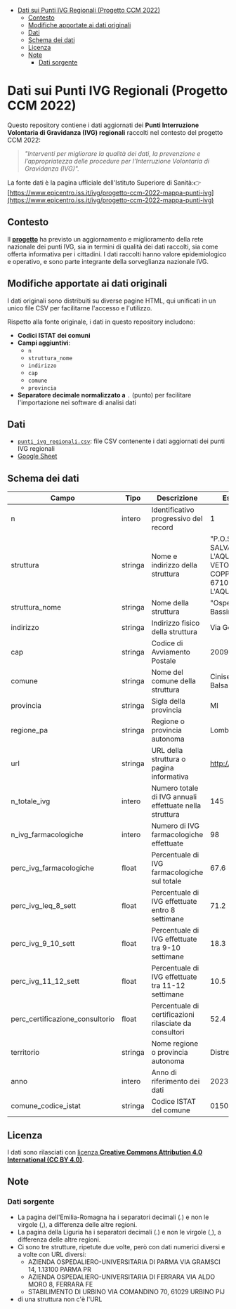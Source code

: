 - [Dati sui Punti IVG Regionali (Progetto CCM 2022)](#dati-sui-punti-ivg-regionali-progetto-ccm-2022)
  - [Contesto](#contesto)
  - [Modifiche apportate ai dati originali](#modifiche-apportate-ai-dati-originali)
  - [Dati](#dati)
  - [Schema dei dati](#schema-dei-dati)
  - [Licenza](#licenza)
  - [Note](#note)
    - [Dati sorgente](#dati-sorgente)


# Dati sui Punti IVG Regionali (Progetto CCM 2022)

Questo repository contiene i dati aggiornati dei **Punti Interruzione Volontaria di Gravidanza (IVG) regionali** raccolti nel contesto del progetto CCM 2022:

>
> *"Interventi per migliorare la qualità dei dati, la prevenzione e l’appropriatezza delle procedure per l’Interruzione Volontaria di Gravidanza (IVG)".*

La fonte dati è la pagina ufficiale dell'Istituto Superiore di Sanità:👉 [https://www.epicentro.iss.it/ivg/progetto-ccm-2022-mappa-punti-ivg](https://www.epicentro.iss.it/ivg/progetto-ccm-2022-mappa-punti-ivg)

## Contesto

Il [**progetto**](https://www.epicentro.iss.it/ivg/progetto-ccm-2022) ha previsto un aggiornamento e miglioramento della rete nazionale dei punti IVG, sia in termini di qualità dei dati raccolti, sia come offerta informativa per i cittadini. I dati raccolti hanno valore epidemiologico e operativo, e sono parte integrante della sorveglianza nazionale IVG.

## Modifiche apportate ai dati originali

I dati originali sono distribuiti su diverse pagine HTML, qui unificati in un unico file CSV per facilitarne l'accesso e l'utilizzo.

Rispetto alla fonte originale, i dati in questo repository includono:

- **Codici ISTAT dei comuni**
- **Campi aggiuntivi**:
  - `n`
  - `struttura_nome`
  - `indirizzo`
  - `cap`
  - `comune`
  - `provincia`
- **Separatore decimale normalizzato a** `.` (punto) per facilitare l'importazione nei software di analisi dati

## Dati

- [`punti_ivg_regionali.csv`](dati/punti_ivg_regionali.csv): file CSV contenente i dati aggiornati dei punti IVG regionali
- [Google Sheet](https://docs.google.com/spreadsheets/d/1Si80dFrgBhZbTyLq3LMhSOxQYuIWbyJwJjCdDJHoV4o/edit?usp=sharing)

## Schema dei dati

| Campo | Tipo | Descrizione | Esempio |
| --- | --- | --- | --- |
| n | intero | Identificativo progressivo del record | 1 |
| struttura | stringa | Nome e indirizzo della struttura | "P.O.SAN SALVATORE L'AQUILA VIA VETOIO COPPITO, 67100 L'AQUILA AQ" |
| struttura\_nome | stringa | Nome della struttura | "Ospedale Bassini" |
| indirizzo | stringa | Indirizzo fisico della struttura | Via Gorki 50 |
| cap | stringa | Codice di Avviamento Postale | 20092 |
| comune | stringa | Nome del comune della struttura | Cinisello Balsamo |
| provincia | stringa | Sigla della provincia | MI |
| regione\_pa | stringa | Regione o provincia autonoma | Lombardia |
| url | stringa | URL della struttura o pagina informativa | http://esempio.it |
| n\_totale\_ivg | intero | Numero totale di IVG annuali effettuate nella struttura | 145 |
| n\_ivg\_farmacologiche | intero | Numero di IVG farmacologiche effettuate | 98 |
| perc\_ivg\_farmacologiche | float | Percentuale di IVG farmacologiche sul totale | 67.6 |
| perc\_ivg\_leq\_8\_sett | float | Percentuale di IVG effettuate entro 8 settimane | 71.2 |
| perc\_ivg\_9\_10\_sett | float | Percentuale di IVG effettuate tra 9-10 settimane | 18.3 |
| perc\_ivg\_11\_12\_sett | float | Percentuale di IVG effettuate tra 11-12 settimane | 10.5 |
| perc\_certificazione\_consultorio | float | Percentuale di certificazioni rilasciate da consultori | 52.4 |
| territorio | stringa | Nome regione o provincia autonoma | Distretto 3 |
| anno | intero | Anno di riferimento dei dati | 2023 |
| comune\_codice\_istat | stringa | Codice ISTAT del comune | 015055 |

## Licenza

I dati sono rilasciati con [licenza **Creative Commons Attribution 4.0 International (CC BY 4.0)**](LICENSE.md).

## Note

### Dati sorgente

- La pagina dell'Emilia-Romagna ha i separatori decimali (.) e non le virgole (,), a differenza delle altre regioni.
- La pagina della Liguria ha i separatori decimali (.) e non le virgole (,), a differenza delle altre regioni.
- Ci sono tre strutture, ripetute due volte, però con dati numerici diversi e a volte con URL diversi:
  -  AZIENDA OSPEDALIERO-UNIVERSITARIA Dl PARMA VIA GRAMSCI 14, 1.13100 PARMA PR
  -  AZIENDA OSPEDALIERO-UNIVERSITARIA Dl FERRARA VIA ALDO MORO 8, FERRARA FE
  -  STABILIMENTO Dl URBINO VIA COMANDINO 70, 61029 URBINO PIJ
-  di una struttura non c'è l'URL
